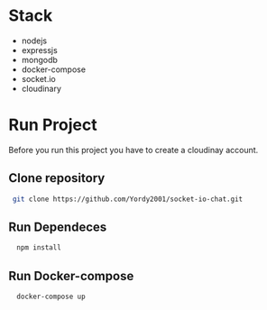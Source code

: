 # Stack 
- nodejs 
- expressjs
- mongodb
- docker-compose
- socket.io
- cloudinary

# Run Project
Before you run this project you have to create a cloudinay account.

## Clone repository

```bash
 git clone https://github.com/Yordy2001/socket-io-chat.git
```

## Run Dependeces

```bash
  npm install
```
## Run Docker-compose
```bash
  docker-compose up
```

